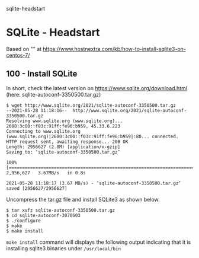 sqlite-headstart
# SQLite - Headstart

Based on "" at https://www.hostnextra.com/kb/how-to-install-sqlite3-on-centos-7/

## 100 - Install SQLite

In short, check the latest version on https://www.sqlite.org/download.html (here: sqlite-autoconf-3350500.tar.gz)

```
$ wget http://www.sqlite.org/2021/sqlite-autoconf-3350500.tar.gz
--2021-05-28 11:18:16--  http://www.sqlite.org/2021/sqlite-autoconf-3350500.tar.gz
Resolving www.sqlite.org (www.sqlite.org)... 2600:3c00::f03c:91ff:fe96:b959, 45.33.6.223
Connecting to www.sqlite.org (www.sqlite.org)|2600:3c00::f03c:91ff:fe96:b959|:80... connected.
HTTP request sent, awaiting response... 200 OK
Length: 2956627 (2.8M) [application/x-gzip]
Saving to: ‘sqlite-autoconf-3350500.tar.gz’

100%[=============================================================================================>] 2,956,627   3.67MB/s   in 0.8s   

2021-05-28 11:18:17 (3.67 MB/s) - ‘sqlite-autoconf-3350500.tar.gz’ saved [2956627/2956627]

```

Uncompress the tar.gz file and install SQLite3 as shown below.

```
$ tar xvfz sqlite-autoconf-3350500.tar.gz
$ cd sqlite-autoconf-3070603
$ ./configure
$ make
$ make install
```

```make install``` command will displays the following output indicating that it is installing sqlite3 binaries under ```/usr/local/bin```

